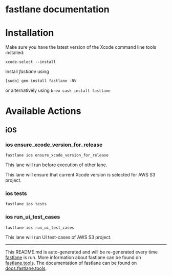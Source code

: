 fastlane documentation
================
# Installation

Make sure you have the latest version of the Xcode command line tools installed:

```
xcode-select --install
```

Install _fastlane_ using
```
[sudo] gem install fastlane -NV
```
or alternatively using `brew cask install fastlane`

# Available Actions
## iOS
### ios ensure_xcode_version_for_release
```
fastlane ios ensure_xcode_version_for_release
```
This lane will run before execution of other lane.

This lane will ensure that current Xcode version is selected for AWS S3 project.
### ios tests
```
fastlane ios tests
```

### ios run_ui_test_cases
```
fastlane ios run_ui_test_cases
```
This lane will run UI test-cases of AWS S3 project.

----

This README.md is auto-generated and will be re-generated every time [fastlane](https://fastlane.tools) is run.
More information about fastlane can be found on [fastlane.tools](https://fastlane.tools).
The documentation of fastlane can be found on [docs.fastlane.tools](https://docs.fastlane.tools).

